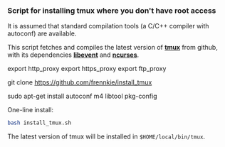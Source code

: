 ### Script for installing **tmux** where you don't have root access

It is assumed that standard compilation tools (a C/C++ compiler with autoconf) are available.

This script fetches and compiles the latest version of [**tmux**](https://github.com/tmux/tmux) from github, with its dependencies [**libevent**](https://github.com/libevent/libevent) and [**ncurses**](https://ftp.gnu.org/pub/gnu/ncurses/).


export http_proxy
export https_proxy
export ftp_proxy

git clone https://github.com/frennkie/install_tmux

sudo apt-get install autoconf m4 libtool pkg-config


One-line install:

```bash
bash install_tmux.sh
```

The latest version of tmux will be installed in `$HOME/local/bin/tmux`.
